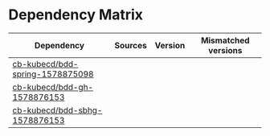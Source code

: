 # Dependency Matrix

Dependency | Sources | Version | Mismatched versions
---------- | ------- | ------- | -------------------
[cb-kubecd/bdd-spring-1578875098](https://github.com/cb-kubecd/bdd-spring-1578875098.git) |  | []() | 
[cb-kubecd/bdd-gh-1578876153](https://github.com/cb-kubecd/bdd-gh-1578876153.git) |  | []() | 
[cb-kubecd/bdd-sbhg-1578876153](https://github.com/cb-kubecd/bdd-sbhg-1578876153.git) |  | []() | 
